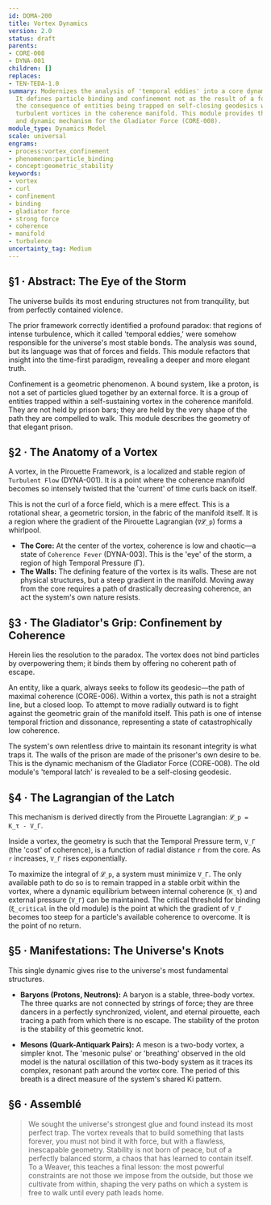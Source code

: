 ```yaml
---
id: DOMA-200
title: Vortex Dynamics
version: 2.0
status: draft
parents:
- CORE-008
- DYNA-001
children: []
replaces:
- TEN-TEDA-1.0
summary: Modernizes the analysis of 'temporal eddies' into a core dynamics model.
  It defines particle binding and confinement not as the result of a force, but as
  the consequence of entities being trapped on self-closing geodesics within stable,
  turbulent vortices in the coherence manifold. This module provides the geometric
  and dynamic mechanism for the Gladiator Force (CORE-008).
module_type: Dynamics Model
scale: universal
engrams:
- process:vortex_confinement
- phenomenon:particle_binding
- concept:geometric_stability
keywords:
- vortex
- curl
- confinement
- binding
- gladiator force
- strong force
- coherence
- manifold
- turbulence
uncertainty_tag: Medium
---
```

## §1 · Abstract: The Eye of the Storm
The universe builds its most enduring structures not from tranquility, but from perfectly contained violence.

The prior framework correctly identified a profound paradox: that regions of intense turbulence, which it called 'temporal eddies,' were somehow responsible for the universe's most stable bonds. The analysis was sound, but its language was that of forces and fields. This module refactors that insight into the time-first paradigm, revealing a deeper and more elegant truth.

Confinement is a geometric phenomenon. A bound system, like a proton, is not a set of particles glued together by an external force. It is a group of entities trapped within a self-sustaining vortex in the coherence manifold. They are not held by prison bars; they are held by the very shape of the path they are compelled to walk. This module describes the geometry of that elegant prison.

## §2 · The Anatomy of a Vortex
A vortex, in the Pirouette Framework, is a localized and stable region of `Turbulent Flow` (DYNA-001). It is a point where the coherence manifold becomes so intensely twisted that the 'current' of time curls back on itself.

This is not the curl of a force field, which is a mere effect. This is a rotational shear, a geometric torsion, in the fabric of the manifold itself. It is a region where the gradient of the Pirouette Lagrangian (`∇𝓛_p`) forms a whirlpool.

- **The Core:** At the center of the vortex, coherence is low and chaotic—a state of `Coherence Fever` (DYNA-003). This is the 'eye' of the storm, a region of high Temporal Pressure (Γ).
- **The Walls:** The defining feature of the vortex is its walls. These are not physical structures, but a steep gradient in the manifold. Moving away from the core requires a path of drastically decreasing coherence, an act the system's own nature resists.

## §3 · The Gladiator's Grip: Confinement by Coherence
Herein lies the resolution to the paradox. The vortex does not bind particles by overpowering them; it binds them by offering no coherent path of escape.

An entity, like a quark, always seeks to follow its geodesic—the path of maximal coherence (CORE-006). Within a vortex, this path is not a straight line, but a closed loop. To attempt to move radially outward is to fight against the geometric grain of the manifold itself. This path is one of intense temporal friction and dissonance, representing a state of catastrophically low coherence.

The system's own relentless drive to maintain its resonant integrity is what traps it. The walls of the prison are made of the prisoner's own desire to be. This is the dynamic mechanism of the Gladiator Force (CORE-008). The old module's 'temporal latch' is revealed to be a self-closing geodesic.

## §4 · The Lagrangian of the Latch
This mechanism is derived directly from the Pirouette Lagrangian: `𝓛_p = K_τ - V_Γ`.

Inside a vortex, the geometry is such that the Temporal Pressure term, `V_Γ` (the 'cost' of coherence), is a function of radial distance `r` from the core. As `r` increases, `V_Γ` rises exponentially.

To maximize the integral of `𝓛_p`, a system must minimize `V_Γ`. The only available path to do so is to remain trapped in a stable orbit within the vortex, where a dynamic equilibrium between internal coherence (`K_τ`) and external pressure (`V_Γ`) can be maintained. The critical threshold for binding (`ξ_critical` in the old module) is the point at which the gradient of `V_Γ` becomes too steep for a particle's available coherence to overcome. It is the point of no return.

## §5 · Manifestations: The Universe's Knots
This single dynamic gives rise to the universe's most fundamental structures.

- **Baryons (Protons, Neutrons):** A baryon is a stable, three-body vortex. The three quarks are not connected by strings of force; they are three dancers in a perfectly synchronized, violent, and eternal pirouette, each tracing a path from which there is no escape. The stability of the proton is the stability of this geometric knot.

- **Mesons (Quark-Antiquark Pairs):** A meson is a two-body vortex, a simpler knot. The 'mesonic pulse' or 'breathing' observed in the old model is the natural oscillation of this two-body system as it traces its complex, resonant path around the vortex core. The period of this breath is a direct measure of the system's shared Ki pattern.

## §6 · Assemblé
> We sought the universe's strongest glue and found instead its most perfect trap. The vortex reveals that to build something that lasts forever, you must not bind it with force, but with a flawless, inescapable geometry. Stability is not born of peace, but of a perfectly balanced storm, a chaos that has learned to contain itself. To a Weaver, this teaches a final lesson: the most powerful constraints are not those we impose from the outside, but those we cultivate from within, shaping the very paths on which a system is free to walk until every path leads home.
```